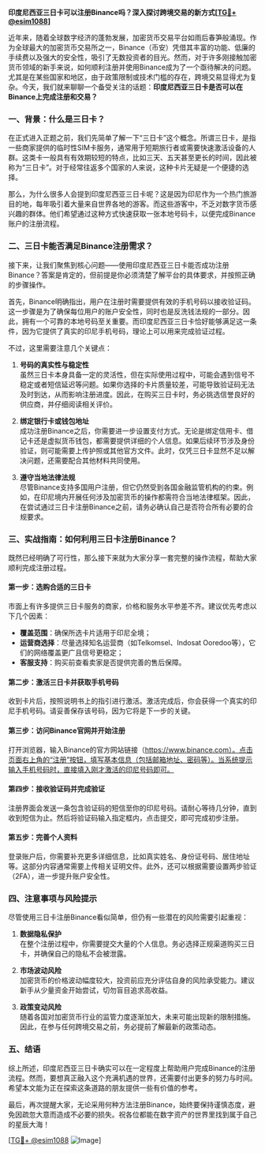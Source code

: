 **印度尼西亚三日卡可以注册Binance吗？深入探讨跨境交易的新方式[[TG💪+ @esim1088](https://t.me/s/esim1088)]**

近年来，随着全球数字经济的蓬勃发展，加密货币交易平台如雨后春笋般涌现。作为全球最大的加密货币交易所之一，Binance（币安）凭借其丰富的功能、低廉的手续费以及强大的安全性，吸引了无数投资者的目光。然而，对于许多刚接触加密货币领域的新手来说，如何顺利注册并使用Binance成为了一个亟待解决的问题。尤其是在某些国家和地区，由于政策限制或技术门槛的存在，跨境交易显得尤为复杂。今天，我们就来聊聊一个备受关注的话题：**印度尼西亚三日卡是否可以在Binance上完成注册和交易？**

### **一、背景：什么是三日卡？**

在正式进入正题之前，我们先简单了解一下“三日卡”这个概念。所谓三日卡，是指一些商家提供的临时性SIM卡服务，通常用于短期旅行者或需要快速激活设备的人群。这类卡一般具有有效期较短的特点，比如三天、五天甚至更长的时间，因此被称为“三日卡”。对于经常往返多个国家的人来说，这种卡片无疑是一个便捷的选择。

那么，为什么很多人会提到印度尼西亚三日卡呢？这是因为印尼作为一个热门旅游目的地，每年吸引着大量来自世界各地的游客。而这些游客中，不乏对数字货币感兴趣的群体。他们希望通过这种方式快速获取一张本地号码卡，以便完成Binance账户的注册流程。

### **二、三日卡能否满足Binance注册需求？**

接下来，让我们聚焦到核心问题——使用印度尼西亚三日卡能否成功注册Binance？答案是肯定的，但前提是你必须清楚了解平台的具体要求，并按照正确的步骤操作。

首先，Binance明确指出，用户在注册时需要提供有效的手机号码以接收验证码。这一步骤是为了确保每位用户的账户安全性，同时也是反洗钱法规的一部分。因此，拥有一个可靠的本地号码至关重要。而印度尼西亚三日卡恰好能够满足这一条件，因为它提供了真实的印尼手机号码，理论上可以用来完成验证过程。

不过，这里需要注意几个关键点：

1. **号码的真实性与稳定性**  
   虽然三日卡本身具备一定的灵活性，但在实际使用过程中，可能会遇到信号不稳定或者短信延迟等问题。如果你选择的卡片质量较差，可能导致验证码无法及时到达，从而影响注册进度。因此，在购买三日卡时，务必挑选信誉良好的供应商，并仔细阅读相关评价。

2. **绑定银行卡或钱包地址**  
   成功注册Binance之后，你需要进一步设置支付方式。无论是绑定信用卡、借记卡还是虚拟货币钱包，都需要提供详细的个人信息。如果后续环节涉及身份验证，则可能需要上传护照或其他官方文件。此时，仅凭三日卡显然不足以解决问题，还需要配合其他材料共同使用。

3. **遵守当地法律法规**  
   尽管Binance支持多国用户注册，但它仍然受到各国金融监管机构的约束。例如，在印尼境内开展任何涉及加密货币的操作都需符合当地法律框架。因此，在尝试通过三日卡注册Binance之前，请务必确认自己是否符合所有必要的合规要求。

### **三、实战指南：如何利用三日卡注册Binance？**

既然已经明确了可行性，那么接下来就为大家分享一套完整的操作流程，帮助大家顺利完成注册过程。

#### **第一步：选购合适的三日卡**
市面上有许多提供三日卡服务的商家，价格和服务水平参差不齐。建议优先考虑以下几个因素：
- **覆盖范围**：确保所选卡片适用于印尼全境；
- **运营商选择**：尽量选择知名运营商（如Telkomsel、Indosat Ooredoo等），它们的网络覆盖更广且信号更稳定；
- **客服支持**：购买前查看卖家是否提供完善的售后保障。

#### **第二步：激活三日卡并获取手机号码**
收到卡片后，按照说明书上的指引进行激活。激活完成后，你会获得一个真实的印尼手机号码。请妥善保存该号码，因为它将是下一步的关键。

#### **第三步：访问Binance官网并开始注册**
打开浏览器，输入Binance的官方网站链接（https://www.binance.com）。点击页面右上角的“注册”按钮，填写基本信息（包括邮箱地址、密码等）。当系统提示输入手机号码时，直接填入刚才激活的印尼号码即可。

#### **第四步：接收验证码并完成验证**
注册界面会发送一条包含验证码的短信至你的印尼号码。请耐心等待几分钟，直到收到短信为止。然后将验证码输入指定框内，点击提交，即可完成初步注册。

#### **第五步：完善个人资料**
登录账户后，你需要补充更多详细信息，比如真实姓名、身份证号码、居住地址等。这部分内容通常需要上传相关证明文件。此外，还可以根据需要设置两步验证（2FA），进一步提升账户安全性。

### **四、注意事项与风险提示**

尽管使用三日卡注册Binance看似简单，但仍有一些潜在的风险需要引起重视：

1. **数据隐私保护**  
   在整个注册过程中，你需要提交大量的个人信息。务必选择正规渠道购买三日卡，并确保自己的隐私不会被泄露。

2. **市场波动风险**  
   加密货币的价格波动幅度较大，投资前应充分评估自身的风险承受能力。建议新手从少量资金开始尝试，切勿盲目追求高收益。

3. **政策变动风险**  
   随着各国对加密货币行业的监管力度逐渐加大，未来可能出现新的限制措施。因此，在参与任何跨境交易之前，务必提前了解最新的政策动态。

### **五、结语**

综上所述，印度尼西亚三日卡确实可以在一定程度上帮助用户完成Binance的注册流程。然而，要想真正融入这个充满机遇的世界，还需要付出更多的努力与时间。希望本文能为正在探索这条道路的朋友提供一些有价值的参考。

最后，再次提醒大家，无论采用何种方法注册Binance，始终要保持谨慎态度，避免因疏忽大意而造成不必要的损失。祝各位都能在数字资产的世界里找到属于自己的星辰大海！

[[TG💪+ @esim1088](https://t.me/s/esim1088) ![Image](https://i.postimg.cc/4NQfJmqS/Snipaste-2025-05-13-00-14-12.png)]